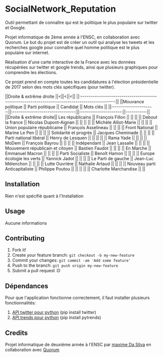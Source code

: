 # SocialNetwork_Reputation

Outil permettant de connaître qui est le politique le plus populaire sur twitter et Google.

Projet informatique de 2ème année à l'ENSC, en collaboration avec Quorum.
Le but du projet est de créer un outil qui analyse les tweets et les recherches google pour connaître quel homme politique est le plus populaire sur internet.

Réalisation d'une carte interactive de la France avec les données récupérées sur twitter et google trends, ainsi que plusieurs graphiques pour comprendre les élections.

Ce projet prend en compte toutes les candidatures à l'élection présidentielle de 2017 selon des mots clés spécifiques (pour twitter).


||Droite & extrême droite                                                                 ||<||<||<||
||:-----------------------------------------------------------------------------------------------:||
||Mouvance politique     || Parti politique                  || Candidat              || Mots clés ||
||:---------------------:||:--------------------------------:||:---------------------:||-----------||
||Droite & extrême droite|| Les républicains                 || François Fillon       ||           ||
||                       ||        Debout la france          || Nicolas Dupont-Aignan ||           ||
||                       ||                                  || Michèle Alliot-Marie  ||           ||
||                       ||   Union populaire républicaine   || François Asselineau   ||           ||
||                       ||         Front National           || Marine Le Pen         ||           ||
||                       ||       Solidarité et progrès      || Jacques Cheminade     ||           ||
||                       ||     Parti national libéral       || Henry de Lesquen      ||           ||
||                       ||                                  || Rama Yade             ||           ||
||                       ||              MoDem               || François Bayrou       ||           ||
||                       ||           Indépendant            || Jean Lassalle         ||           ||
||                       || Mouvement républicain et citoyen || Bastien Faudot        ||           ||
||                       || En Marche                        || Emmanuel Macron       ||           ||
||                       || Parti Socialiste                 || Benoît Hamon          ||           ||
||                       || Europe écologie les verts        || Yannick Jadot         ||           ||
||                       || Le Parti de gauche               || Jean-Luc Mélenchon    ||           ||
||                       || Lutte Ouvrière                   || Nathalie Artaud       ||           ||
||                       || Nouveau parti Anticapitaliste    || Philippe Poutou       ||           ||
||                       ||                                  || Charlotte Marchandise ||           ||
## Installation

Rien n'est spécifié quant à l'Installation
## Usage
Aucune informations

## Contributing
1. Fork it!
2. Create your feature branch: `git checkout -b my-new-feature`
3. Commit your changes: `git commit -am 'Add some feature'`
4. Push to the branch: `git push origin my-new-feature`
5. Submit a pull request :D

## Dépendances
Pour que l'application fonctionne correctement, il faut installer plusieurs fonctionnalités:

1. [API twitter pour python](https://github.com/sixohsix/twitter) (pip install twitter)
2. [API trends pour python](https://github.com/GeneralMills/pytrends) (pip install pytrends)

## Credits
Projet informatique de deuxième année à l'ENSC par [maxime Da Silva](https://github.com/maximedasilva) en collaboration avec [Quorum](https://www.quorum-impact.com/)
